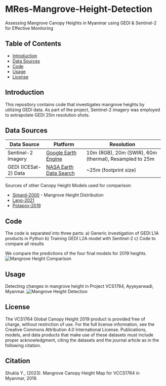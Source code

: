 # MRes-Mangrove-Height-Detection

Assessing Mangrove Canopy Heights in Myanmar using GEDI & Sentinel-2 for Effective Monitoring

## Table of Contents
- [Introduction](#introduction)
- [Data Sources](#data-sources)
- [Code](#code)
- [Usage](#usage)
- [License](#license)

## Introduction

This repository contains code that investigates mangrove heights by utilizing GEDI data. As part of the project, Sentinel-2 imagery was employed to extrapolate GEDI 25m resolution shots.

## Data Sources

| Data Source                   | Platform                                     | Resolution |
|-------------------------------|----------------------------------------------|------------|
| Sentinel-2 Imagery            | [Google Earth Engine](https://code.earthengine.google.com/) | 10m (RGB), 20m (SWIR), 60m (thermal), Resampled to 25m |
| GEDI (ICESat-2) Data          | [NASA Earth Data Search](https://search.earthdata.nasa.gov/search?q=GEDI%20L1B&sb[0]=94.37695%2C17.00659%2C94.58789%2C17.21311&fst0=Land%20Surface&fst1=Biosphere&lat=17.05078125&long=93.0146484375&zoom=7) | ~25m (footprint size) |

Sources of other Canopy Height Models used for comparison:
- [Simard-2000](https://daac.ornl.gov/cgi-bin/dsviewer.pl?ds_id=1665) - Mangrove Height Distribution
- [Lang-2021](https://langnico.github.io/globalcanopyheight/)
- [Potapov-2019](https://glad.umd.edu/dataset/gedi/)

## Code

The code is separated into three parts:
a) Generic investigation of GEDI L1A products in Python
b) Training GEDI L2A model with Sentinel-2
c) Code to compare all results

We compare the predictions of the four final models for 2019 heights.
![Mangrove Height Comparison](https://github.com/excitedmuck/MRes-Mangrove-Height-Detection/assets/33532101/1f68a6cd-bba7-48b9-ac45-2b62cda1f505)

## Usage

Detecting changes in mangrove height in Project VCS1764, Ayyeyarwadi, Myanmar.
![Mangrove Height Detection](https://github.com/excitedmuck/MRes-Mangrove-Height-Detection/assets/33532101/de096cc5-65fd-44bc-bcc8-1e86eff7c57a)

## License

The VCS1764 Global Canopy Height 2019 product is provided free of charge, without restriction of use. For the full license information, see the Creative Commons Attribution 4.0 International License. Publications, models, and data products that make use of these datasets must include proper acknowledgment, citing the datasets and the journal article as in the following citation.

## Citation

Shukla Y., (2023). Mangrove Canopy Height Map for VCCS1764 in Myanmar, 2019.
